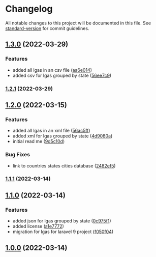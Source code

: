 # Changelog

All notable changes to this project will be documented in this file. See [standard-version](https://github.com/conventional-changelog/standard-version) for commit guidelines.

## [1.3.0](https://github.com/xosasx/nigerian-local-government-areas/v1.2.0...v1.3.0) (2022-03-29)

### Features

-   added all lgas in an csv file ([aa6e014](https://github.com/xosasx/nigerian-local-government-areas/commits/aa6e014c3a385e67f11078af82beafccecc60dc6))
-   added csv for lgas grouped by state ([56ee7c9](https://github.com/xosasx/nigerian-local-government-areas/commits/56ee7c9405dba7dd473013483895cf46fe222010))

### [1.2.1](https://github.com/xosasx/nigerian-local-government-areas/v1.2.0...v1.2.1) (2022-03-29)

## [1.2.0](https://github.com/xosasx/nigerian-local-government-areas/v1.1.1...v1.2.0) (2022-03-15)

### Features

-   added all lgas in an xml file ([56ac5ff](https://github.com/xosasx/nigerian-local-government-areas/commits/56ac5ff2d91bc92358ded87a9d8b07050301fb7b))
-   added xml for lgas grouped by state ([4d9080a](https://github.com/xosasx/nigerian-local-government-areas/commits/4d9080a6e33d1bcb67dac1b3b61a9bb9a4da4733))
-   initial read me ([9d5c10d](https://github.com/xosasx/nigerian-local-government-areas/commits/9d5c10d48aea63e009c67c2e98dd4a4da95fe454))

### Bug Fixes

-   link to countries states cities database ([2482ef5](https://github.com/xosasx/nigerian-local-government-areas/commits/2482ef53e3ab48ef0d20e75ef9b9b9a66cebaf28))

### [1.1.1](https://github.com/xosasx/nigerian-local-government-areas/v1.1.0...v1.1.1) (2022-03-14)

## [1.1.0](https://github.com/xosasx/nigerian-local-government-areas/v1.0.0...v1.1.0) (2022-03-14)

### Features

-   added json for lgas grouped by state ([0c975f1](https://github.com/xosasx/nigerian-local-government-areas/commits/0c975f1e1a71f4cb900ffc578f47a1d0e40c3d58))
-   added license ([a1e7772](https://github.com/xosasx/nigerian-local-government-areas/commits/a1e77725a229129fdb2b5bc6fb02275d55727b12))
-   migration for lgas for laravel 9 project ([f050f04](https://github.com/xosasx/nigerian-local-government-areas/commits/f050f04734f076fabab111ab682bd3968851bde5))

## [1.0.0](https://github.com/xosasx/nigerian-local-government-areas/v0.0.0...v1.0.0) (2022-03-14)
